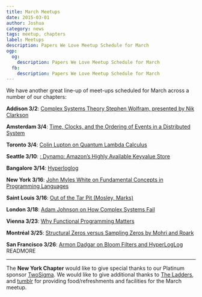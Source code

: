 ```yaml
---
title: March Meetups
date: 2015-03-01
author: Joshua
category: news
tags: meetup, chapters
label: Meetups
description: Papers We Love Meetup Schedule for March
ogp:
  og:
    description: Papers We Love Meetup Schedule for March
  fb:
    description: Papers We Love Meetup Schedule for March
---
```


We have another great line-up of meet-ups scheduled for March across a number of our chapters:

**Addison 3/2**: [Complex Systems Theory  Stephen Wolfram, presented by Nik Clarkson](http://www.meetup.com/Papers-We-Love-Dallas/events/220708429/)

**Amsterdam 3/4**: [Time, Clocks, and the Ordering of Events in a Distributed System](http://www.meetup.com/papers-we-love-amsterdam/events/219479079/)

**Toronto 3/4**: [Colin Lupton on Quantum Lambda Calculus](http://www.meetup.com/Papers-We-Love-Toronto/events/220756628/)

**Seattle 3/10**: [: Dynamo: Amazon’s Highly Available Keyvalue Store](http://www.meetup.com/Papers-We-Love-Seattle/events/220567705/)

**Bangalore 3/14**: [Hyperloglog](http://www.meetup.com/Papers-we-love-Bangalore/events/220883207/)

**New York 3/16**: [John Myles White on Fundamental Concepts in Programming Languages](http://www.meetup.com/papers-we-love/events/220902753/)

**Saint Louis 3/16**: [Out of the Tar Pit (Mosley, Marks)](http://www.meetup.com/Papers-We-Love-in-saint-louis/events/220109644/)

**London 3/18**: [Adam Johnson on How Complex Systems Fail](http://www.meetup.com/Papers-We-Love-London/events/220691457/)

**Vienna 3/23**: [Why Functional Programming Matters](http://www.meetup.com/Papers-We-Love-Vienna/events/220729137/)

**Montréal 3/25**: [Structural Zeros versus Sampling Zeros by Mohri and Roark](http://www.meetup.com/Papers-We-Love-Montreal/events/220974427/)

**San Francisco 3/26**: [Armon Dadgar on Bloom Filters and HyperLogLog](http://www.meetup.com/papers-we-love-too/events/212147942/)
 READMORE

---

The **New York Chapter** would like to give special thanks to our Platinum sponsor [TwoSigma](https://www.twosigma.com). We would like to give additional thanks to [The Ladders](http://dev.theladders.com), and [tumblr](http://engineering.tumblr.com) for providing food/refreshments and facilities for the March meetup.

